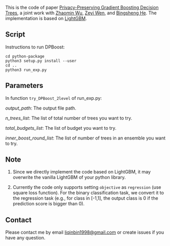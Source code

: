This is the code of paper [Privacy-Preserving Gradient Boosting Decision Trees](https://arxiv.org/pdf/1911.04209.pdf), a joint work with [Zhaomin Wu](https://github.com/JerryLife), [Zeyi Wen](https://zeyiwen.github.io/), and [Bingsheng He](https://www.comp.nus.edu.sg/~hebs/). The implementation is based on [LightGBM](https://github.com/microsoft/LightGBM).


## Script
Instructions to run DPBoost:
```
cd python-package
python3 setup.py install --user
cd ..
python3 run_exp.py
```

## Parameters
In function ```try_DPBoost_2level``` of run_exp.py:

*output_path*: The output file path.
 
*n_trees_list*: The list of total number of trees you want to try.

*total_budgets_list*: The list of budget you want to try.

*inner_boost_round_list*: The list of number of trees in an ensemble you want to try.

## Note
1. Since we directly implement the code based on LightGBM, it may overwrite the vanilla LightGBM of your python library.

2. Currently the code only supports setting ```objective``` as ```regression``` (use square loss function). 
For the binary classification task, we convert it to the regression task (e.g., for class in [-1,1], the output class is 0 if the prediction score is bigger than 0).

## Contact
Please contact me by email liqinbin1998@gmail.com or create issues if you have any question.

